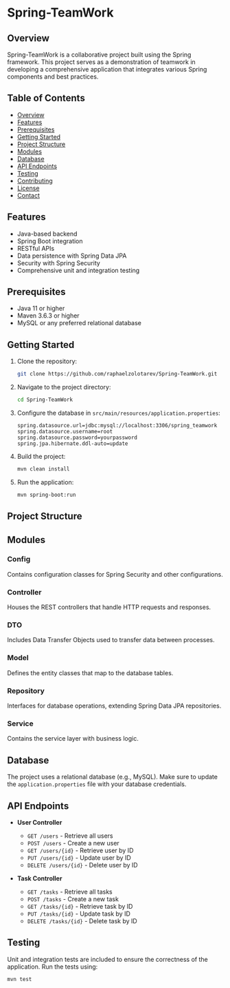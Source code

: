# Spring-TeamWork

## Overview
Spring-TeamWork is a collaborative project built using the Spring framework. This project serves as a demonstration of teamwork in developing a comprehensive application that integrates various Spring components and best practices.

## Table of Contents
- [Overview](#overview)
- [Features](#features)
- [Prerequisites](#prerequisites)
- [Getting Started](#getting-started)
- [Project Structure](#project-structure)
- [Modules](#modules)
- [Database](#database)
- [API Endpoints](#api-endpoints)
- [Testing](#testing)
- [Contributing](#contributing)
- [License](#license)
- [Contact](#contact)

## Features
- Java-based backend
- Spring Boot integration
- RESTful APIs
- Data persistence with Spring Data JPA
- Security with Spring Security
- Comprehensive unit and integration testing

## Prerequisites
- Java 11 or higher
- Maven 3.6.3 or higher
- MySQL or any preferred relational database

## Getting Started
1. Clone the repository:
    ```bash
    git clone https://github.com/raphaelzolotarev/Spring-TeamWork.git
    ```
2. Navigate to the project directory:
    ```bash
    cd Spring-TeamWork
    ```
3. Configure the database in `src/main/resources/application.properties`:
    ```properties
    spring.datasource.url=jdbc:mysql://localhost:3306/spring_teamwork
    spring.datasource.username=root
    spring.datasource.password=yourpassword
    spring.jpa.hibernate.ddl-auto=update
    ```
4. Build the project:
    ```bash
    mvn clean install
    ```
5. Run the application:
    ```bash
    mvn spring-boot:run
    ```

## Project Structure

## Modules
### Config
Contains configuration classes for Spring Security and other configurations.

### Controller
Houses the REST controllers that handle HTTP requests and responses.

### DTO
Includes Data Transfer Objects used to transfer data between processes.

### Model
Defines the entity classes that map to the database tables.

### Repository
Interfaces for database operations, extending Spring Data JPA repositories.

### Service
Contains the service layer with business logic.

## Database
The project uses a relational database (e.g., MySQL). Make sure to update the `application.properties` file with your database credentials.

## API Endpoints
- **User Controller**
  - `GET /users` - Retrieve all users
  - `POST /users` - Create a new user
  - `GET /users/{id}` - Retrieve user by ID
  - `PUT /users/{id}` - Update user by ID
  - `DELETE /users/{id}` - Delete user by ID

- **Task Controller**
  - `GET /tasks` - Retrieve all tasks
  - `POST /tasks` - Create a new task
  - `GET /tasks/{id}` - Retrieve task by ID
  - `PUT /tasks/{id}` - Update task by ID
  - `DELETE /tasks/{id}` - Delete task by ID

## Testing
Unit and integration tests are included to ensure the correctness of the application. Run the tests using:
```bash
mvn test
